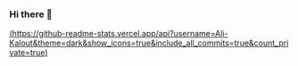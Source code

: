 ### Hi there 👋

[(https://github-readme-stats.vercel.app/api?username=Ali-Kalout&theme=dark&show_icons=true&include_all_commits=true&count_private=true)](https://github.com/Ali-Kalout/github-readme-stats)

<!--
**Ali-Kalout/Ali-Kalout** is a ✨ _special_ ✨ repository because its `README.md` (this file) appears on your GitHub profile.

Here are some ideas to get you started:

- 🔭 I’m currently working on ...
- 🌱 I’m currently learning ...
- 👯 I’m looking to collaborate on ...
- 🤔 I’m looking for help with ...
- 💬 Ask me about ...
- 📫 How to reach me: ...
- 😄 Pronouns: ...
- ⚡ Fun fact: ...
-->
